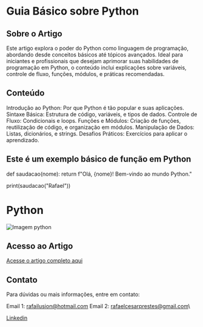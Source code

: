 # Guia Básico sobre Python

## Sobre o Artigo
Este artigo explora o poder do Python como linguagem de programação, abordando desde conceitos básicos até tópicos avançados. Ideal para iniciantes e profissionais que desejam aprimorar suas habilidades de programação em Python, o conteúdo inclui explicações sobre variáveis, controle de fluxo, funções, módulos, e práticas recomendadas.

## Conteúdo
Introdução ao Python: Por que Python é tão popular e suas aplicações.
Sintaxe Básica: Estrutura de código, variáveis, e tipos de dados.
Controle de Fluxo: Condicionais e loops.
Funções e Módulos: Criação de funções, reutilização de código, e organização em módulos.
Manipulação de Dados: Listas, dicionários, e strings.
Desafios Práticos: Exercícios para aplicar o aprendizado.

## Este é um exemplo básico de função em Python

def saudacao(nome):
    return f"Olá, {nome}! Bem-vindo ao mundo Python."

print(saudacao("Rafael"))


# Python

![Imagem python](https://th.bing.com/th/id/OIP.olP14XW3Lt7G5_Zc6gtMBAHaEj?rs=1&pid=ImgDetMain)


## Acesso ao Artigo
[Acesse o artigo completo aqui](https://onedrive.live.com/personal/fe5723b54583becb/_layouts/15/doc2.aspx?resid=6c1b2b1b-ba3a-42a5-a057-cbee14080ae9&cid=fe5723b54583becb&action=editnew&wdNewAndOpenCt=1731271418913&ct=1731271419806&wdOrigin=OFFICECOM-WEB.MAIN.NEW&wdPreviousSessionSrc=HarmonyWeb&wdPreviousSession=f8fd63b1-a67f-4cec-a1e8-78c859ea4db2)

## Contato
Para dúvidas ou mais informações, entre em contato:

Email 1: rafailusion@hotmail.com
Email 2: rafaelcesarprestes@gmail.com\

[Linkedin](www.linkedin.com/in/rafaelcesarprestes)
